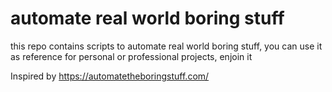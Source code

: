 # automate real world boring stuff

this repo contains scripts to automate real world boring stuff, you can use it as reference for personal or
professional projects, enjoin it

Inspired by https://automatetheboringstuff.com/